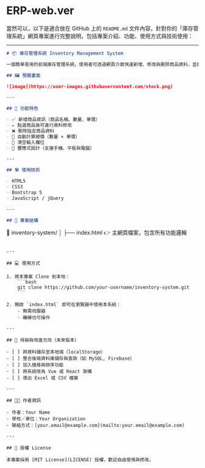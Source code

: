 # ERP-web.ver
當然可以，以下是適合放在 GitHub 上的 `README.md` 文件內容，針對你的「庫存管理系統」網頁專案進行完整說明，包括專案介紹、功能、使用方式與技術使用：

---

```markdown
# 📦 庫存管理系統 Inventory Management System

一個簡單易用的前端庫存管理系統，使用者可透過網頁介面快速新增、修改與刪除商品資料，並即時計算商品總價。

## 🖼️ 預覽畫面

![image](https://user-images.githubusercontent.com/stock.png) 

---

## 🚀 功能特色

- ✅ 新增商品資訊（商品名稱、數量、單價）
- ✏️ 點選商品後可進行資料修改
- ❌ 刪除指定商品資料
- 🧮 自動計算總價（數量 × 單價）
- 🔄 清空輸入欄位
- 📱 響應式設計（支援手機、平板與電腦）

---

## 🛠️ 使用技術

- HTML5
- CSS3
- Bootstrap 5
- JavaScript / jQuery

---

## 📂 專案結構

```

📁 inventory-system/
│
├── index.html        👉 主網頁檔案，包含所有功能邏輯

````

---

## 💻 使用方式

1. 將本專案 Clone 到本地：
    ```bash
    git clone https://github.com/your-username/inventory-system.git
    ```

2. 開啟 `index.html` 即可在瀏覽器中使用本系統：
    - 無需伺服器
    - 離線也可操作

---

## 📝 待辦與改進方向（未來版本）

- [ ] 將資料儲存至本地端（localStorage）
- [ ] 整合後端資料庫儲存與查詢（如 MySQL, Firebase）
- [ ] 加入搜尋與排序功能
- [ ] 將系統改為 Vue 或 React 架構
- [ ] 導出 Excel 或 CSV 檔案

---

## 👨‍💻 作者資訊

- 作者：Your Name
- 學校／單位：Your Organization
- 聯絡方式：[your.email@example.com](mailto:your.email@example.com)

---

## 📄 授權 License

本專案採用 [MIT License](LICENSE) 授權，歡迎自由使用與修改。
````


